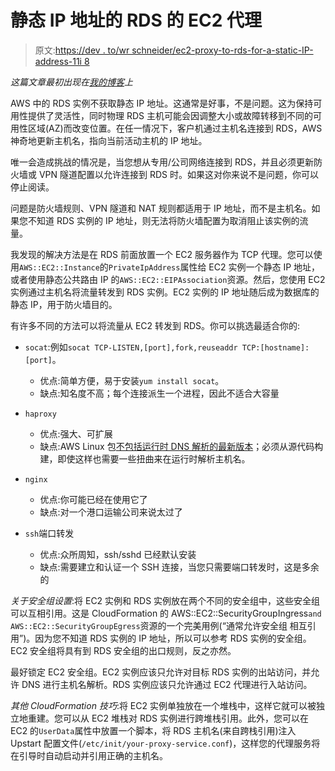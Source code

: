 # 静态 IP 地址的 RDS 的 EC2 代理

> 原文:[https://dev . to/wr schneider/ec2-proxy-to-rds-for-a-static-IP-address-11i 8](https://dev.to/wrschneider/ec2-proxy-to-rds-for-a-static-ip-address-11i8)

*这篇文章最初出现在[我的博客](http://wrschneider.github.io/2017/12/18/rds-ec2-proxy.html)上*

AWS 中的 RDS 实例不获取静态 IP 地址。这通常是好事，不是问题。这为保持可用性提供了灵活性，同时物理 RDS 主机可能会因调整大小或故障转移到不同的可用性区域(AZ)而改变位置。在任一情况下，客户机通过主机名连接到 RDS，AWS 神奇地更新主机名，指向当前活动主机的 IP 地址。

唯一会造成挑战的情况是，当您想从专用/公司网络连接到 RDS，并且必须更新防火墙或 VPN 隧道配置以允许连接到 RDS 时。如果这对你来说不是问题，你可以停止阅读。

问题是防火墙规则、VPN 隧道和 NAT 规则都适用于 IP 地址，而不是主机名。如果您不知道 RDS 实例的 IP 地址，则无法将防火墙配置为取消阻止该实例的流量。

我发现的解决方法是在 RDS 前面放置一个 EC2 服务器作为 TCP 代理。您可以使用`AWS::EC2::Instance`的`PrivateIpAddress`属性给 EC2 实例一个静态 IP 地址，或者使用静态公共路由 IP 的`AWS::EC2::EIPAssociation`资源。然后，您使用 EC2 实例通过主机名将流量转发到 RDS 实例。EC2 实例的 IP 地址随后成为数据库的静态 IP，用于防火墙目的。

有许多不同的方法可以将流量从 EC2 转发到 RDS。你可以挑选最适合你的:

*   `socat`:例如`socat TCP-LISTEN,[port],fork,reuseaddr TCP:[hostname]:[port]`。

    *   优点:简单方便，易于安装`yum install socat`。
    *   缺点:知名度不高；每个连接派生一个进程，因此不适合大容量
*   `haproxy`

    *   优点:强大、可扩展
    *   缺点:AWS Linux 包[不包括运行时 DNS 解析的最新版本](https://stackoverflow.%0Acom/questions/37520737/get-or-install-haproxy-1-6-on-amazon-linux-only-comes-with-1-5-in-epel)；必须从源代码构建，即使这样也需要一些扭曲来在运行时解析主机名。
*   `nginx`

    *   优点:你可能已经在使用它了
    *   缺点:对一个港口运输公司来说太过了
*   `ssh`端口转发

    *   优点:众所周知，ssh/sshd 已经默认安装
    *   缺点:需要建立和认证一个 SSH 连接，当您只需要端口转发时，这是多余的

*关于安全组设置*:将 EC2 实例和 RDS 实例放在两个不同的安全组中，这些安全组可以互相引用。这是 CloudFormation 的 AWS::EC2::SecurityGroupIngress`and AWS::EC2::SecurityGroupEgress`资源的一个完美用例(“通常允许安全组
相互引用”)。因为您不知道 RDS 实例的 IP 地址，所以可以参考 RDS 实例的安全组。EC2 安全组将具有到 RDS 安全组的出口规则，反之亦然。

最好锁定 EC2 安全组。EC2 实例应该只允许对目标 RDS 实例的出站访问，并允许 DNS 进行主机名解析。RDS 实例应该只允许通过 EC2 代理进行入站访问。

*其他 CloudFormation 技巧*:将 EC2 实例单独放在一个堆栈中，这样它就可以被独立地重建。您可以从 EC2 堆栈对 RDS 实例进行跨堆栈引用。此外，您可以在 EC2 的`UserData`属性中放置一个脚本，将 RDS 主机名(来自跨栈引用)注入 Upstart 配置文件(`/etc/init/your-proxy-service.conf`)，这样您的代理服务将在引导时自动启动并引用正确的主机名。